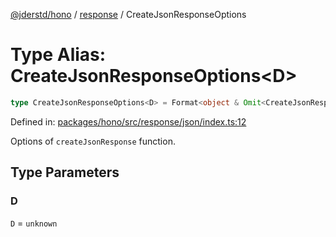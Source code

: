 [@jderstd/hono](../../README.md) / [response](../README.md) / CreateJsonResponseOptions

# Type Alias: CreateJsonResponseOptions\<D\>

```ts
type CreateJsonResponseOptions<D> = Format<object & Omit<CreateJsonResponseStructOptions<D>, "status">>;
```

Defined in: [packages/hono/src/response/json/index.ts:12](https://github.com/jderstd/hono/blob/0375d1964ace5bd38dea6e609d38e5f00aab5022/packages/hono/src/response/json/index.ts#L12)

Options of `createJsonResponse` function.

## Type Parameters

### D

`D` = `unknown`

